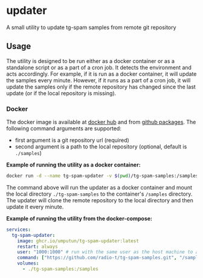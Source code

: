 # updater

A small utility to update tg-spam samples from remote git repository

## Usage

The utility is designed to be run either as a docker container or as a standalone script or as a part of a cron job. It detects the environment and acts accordingly. For example, if it is run as a docker container, it will update the samples every minute. However, if it runs as a part of a cron job, it will update the samples only if the remote repository has changed since the last update (or if the local repository is missing).


### Docker

The docker image is available at [docker hub](https://hub.docker.com/r/umputun/tg-spam-updater/) and from [github packages](ghcr.io/umputun/tg-spam.updater). The following command arguments are supported: 

- first argument is a git repository url (required)
- second argument is a path to the local repository (optional, default is `./samples`)

**Example of running the utility as a docker container:**

```bash
docker run -d --name tg-spam-updater -v $(pwd)/tg-spam-samples:/samples ghcr.io/umputun/tg-spam.updater https://github.com/radio-t/tg-spam-samples.git /samples
```
The command above will run the updater as a docker container and mount the local directory `./tg-spam-samples` to the container's `/samples` directory. The updater will clone the remote repository to the local directory and then update it every minute.

**Example of running the utility from the docker-compose:**

```yaml
services:
  tg-spam-updater:
    image: ghcr.io/umputun/tg-spam-updater:latest
    restart: always
    user: "1000:1000" # run with the same user as the host machine to avoid permission issues
    command: ["https://github.com/radio-t/tg-spam-samples.git", "/samples"]
    volumes:
      - ./tg-spam-samples:/samples
```
